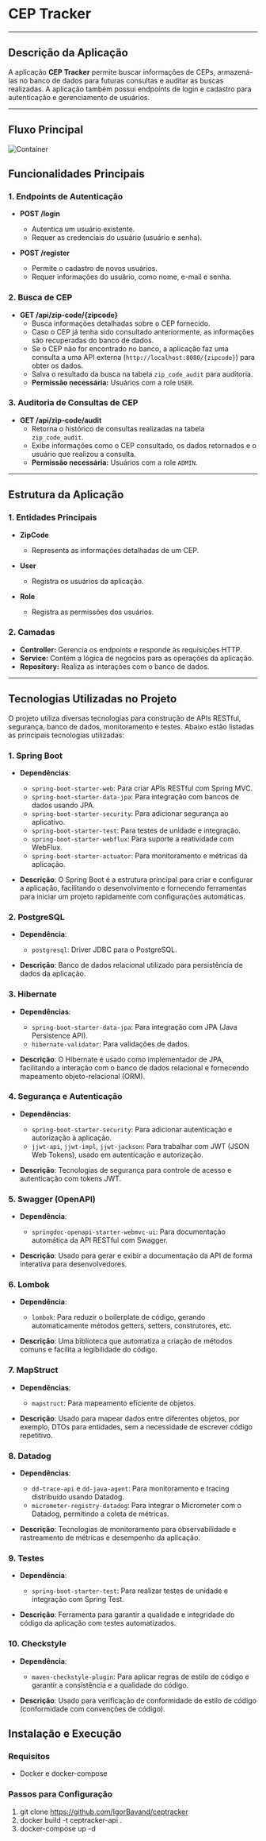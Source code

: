 # CEP Tracker

---

## **Descrição da Aplicação**
A aplicação **CEP Tracker** permite buscar informações de CEPs, armazená-las no banco de dados para futuras consultas e auditar as buscas realizadas. A aplicação também possui endpoints de login e cadastro para autenticação e gerenciamento de usuários.

---

## **Fluxo Principal**

  ![Container](docs/fluxograma.png)


## **Funcionalidades Principais**

### **1. Endpoints de Autenticação**
- **POST /login**
    - Autentica um usuário existente.
    - Requer as credenciais do usuário (usuário e senha).

- **POST /register**
    - Permite o cadastro de novos usuários.
    - Requer informações do usuário, como nome, e-mail e senha.

### **2. Busca de CEP**
- **GET /api/zip-code/{zipcode}**
    - Busca informações detalhadas sobre o CEP fornecido.
    - Caso o CEP já tenha sido consultado anteriormente, as informações são recuperadas do banco de dados.
    - Se o CEP não for encontrado no banco, a aplicação faz uma consulta a uma API externa (`http://localhost:8080/{zipcode}`) para obter os dados.
    - Salva o resultado da busca na tabela `zip_code_audit` para auditoria.
    - **Permissão necessária:** Usuários com a role `USER`.

### **3. Auditoria de Consultas de CEP**
- **GET /api/zip-code/audit**
    - Retorna o histórico de consultas realizadas na tabela `zip_code_audit`.
    - Exibe informações como o CEP consultado, os dados retornados e o usuário que realizou a consulta.
    - **Permissão necessária:** Usuários com a role `ADMIN`.

---

## **Estrutura da Aplicação**

### **1. Entidades Principais**

- **ZipCode**
    - Representa as informações detalhadas de um CEP.

- **User**
    - Registra os usuários da aplicação.

- **Role**
    - Registra as permissões dos usuários.

### **2. Camadas**
- **Controller:** Gerencia os endpoints e responde às requisições HTTP.
- **Service:** Contém a lógica de negócios para as operações da aplicação.
- **Repository:** Realiza as interações com o banco de dados.

---

## Tecnologias Utilizadas no Projeto

O projeto utiliza diversas tecnologias para construção de APIs RESTful, segurança, banco de dados, monitoramento e testes. Abaixo estão listadas as principais tecnologias utilizadas:

### 1. Spring Boot
- **Dependências**:
  - `spring-boot-starter-web`: Para criar APIs RESTful com Spring MVC.
  - `spring-boot-starter-data-jpa`: Para integração com bancos de dados usando JPA.
  - `spring-boot-starter-security`: Para adicionar segurança ao aplicativo.
  - `spring-boot-starter-test`: Para testes de unidade e integração.
  - `spring-boot-starter-webflux`: Para suporte a reatividade com WebFlux.
  - `spring-boot-starter-actuator`: Para monitoramento e métricas da aplicação.

- **Descrição**: O Spring Boot é a estrutura principal para criar e configurar a aplicação, facilitando o desenvolvimento e fornecendo ferramentas para iniciar um projeto rapidamente com configurações automáticas.

### 2. PostgreSQL
- **Dependência**:
  - `postgresql`: Driver JDBC para o PostgreSQL.

- **Descrição**: Banco de dados relacional utilizado para persistência de dados da aplicação.

### 3. Hibernate
- **Dependências**:
  - `spring-boot-starter-data-jpa`: Para integração com JPA (Java Persistence API).
  - `hibernate-validator`: Para validações de dados.

- **Descrição**: O Hibernate é usado como implementador de JPA, facilitando a interação com o banco de dados relacional e fornecendo mapeamento objeto-relacional (ORM).

### 4. Segurança e Autenticação
- **Dependências**:
  - `spring-boot-starter-security`: Para adicionar autenticação e autorização à aplicação.
  - `jjwt-api`, `jjwt-impl`, `jjwt-jackson`: Para trabalhar com JWT (JSON Web Tokens), usado em autenticação e autorização.

- **Descrição**: Tecnologias de segurança para controle de acesso e autenticação com tokens JWT.

### 5. Swagger (OpenAPI)
- **Dependência**:
  - `springdoc-openapi-starter-webmvc-ui`: Para documentação automática da API RESTful com Swagger.

- **Descrição**: Usado para gerar e exibir a documentação da API de forma interativa para desenvolvedores.

### 6. Lombok
- **Dependência**:
  - `lombok`: Para reduzir o boilerplate de código, gerando automaticamente métodos getters, setters, construtores, etc.

- **Descrição**: Uma biblioteca que automatiza a criação de métodos comuns e facilita a legibilidade do código.

### 7. MapStruct
- **Dependências**:
  - `mapstruct`: Para mapeamento eficiente de objetos.

- **Descrição**: Usado para mapear dados entre diferentes objetos, por exemplo, DTOs para entidades, sem a necessidade de escrever código repetitivo.

### 8. Datadog
- **Dependências**:
  - `dd-trace-api` e `dd-java-agent`: Para monitoramento e tracing distribuído usando Datadog.
  - `micrometer-registry-datadog`: Para integrar o Micrometer com o Datadog, permitindo a coleta de métricas.

- **Descrição**: Tecnologias de monitoramento para observabilidade e rastreamento de métricas e desempenho da aplicação.

### 9. Testes
- **Dependência**:
  - `spring-boot-starter-test`: Para realizar testes de unidade e integração com Spring Test.

- **Descrição**: Ferramenta para garantir a qualidade e integridade do código da aplicação com testes automatizados.

### 10. Checkstyle
- **Dependência**:
  - `maven-checkstyle-plugin`: Para aplicar regras de estilo de código e garantir a consistência e a qualidade do código.

- **Descrição**: Usado para verificação de conformidade de estilo de código (conformidade com convenções de código).


## **Instalação e Execução**

### **Requisitos**
- Docker e docker-compose

### **Passos para Configuração**
1. git clone https://github.com/IgorBavand/ceptracker
2. docker build -t ceptracker-api .
3. docker-compose up -d

